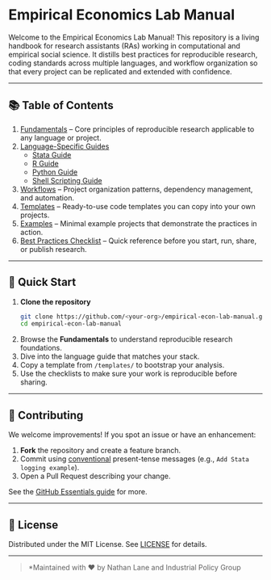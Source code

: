 # Empirical Economics Lab Manual

Welcome to the Empirical Economics Lab Manual! This repository is a living handbook for research assistants (RAs) working in computational and empirical social science. It distills best practices for reproducible research, coding standards across multiple languages, and workflow organization so that every project can be replicated and extended with confidence.

---

## 📚 Table of Contents

1. [Fundamentals](fundamentals/README.md) – Core principles of reproducible research applicable to any language or project.
2. [Language-Specific Guides](languages/README.md)
   - [Stata Guide](languages/stata.md)
   - [R Guide](languages/r.md)
   - [Python Guide](languages/python.md)
   - [Shell Scripting Guide](languages/shell.md)
3. [Workflows](workflows/README.md) – Project organization patterns, dependency management, and automation.
4. [Templates](templates/README.md) – Ready-to-use code templates you can copy into your own projects.
5. [Examples](examples/) – Minimal example projects that demonstrate the practices in action.
6. [Best Practices Checklist](best_practices_checklist.md) – Quick reference before you start, run, share, or publish research.

---

## 🚀 Quick Start

1. **Clone the repository**
   ```bash
   git clone https://github.com/<your-org>/empirical-econ-lab-manual.git
   cd empirical-econ-lab-manual
   ```
2. Browse the **Fundamentals** to understand reproducible research foundations.
3. Dive into the language guide that matches your stack.
4. Copy a template from `/templates/` to bootstrap your analysis.
5. Use the checklists to make sure your work is reproducible before sharing.

---

## 🤝 Contributing

We welcome improvements! If you spot an issue or have an enhancement:

1. **Fork** the repository and create a feature branch.
2. Commit using [conventional](https://www.conventionalcommits.org/) present-tense messages (e.g., `Add Stata logging example`).
3. Open a Pull Request describing your change.

See the [GitHub Essentials guide](workflows/README.md#github-essentials-for-social-scientists) for more.

---

## 📄 License

Distributed under the MIT License. See [LICENSE](LICENSE) for details.

---

> *Maintained with ♥ by Nathan Lane and Industrial Policy Group
